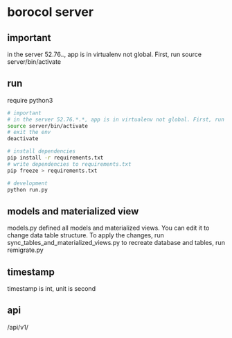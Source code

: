 # borocol server

## important
in the server 52.76.*.*, app is in virtualenv not global. First, run source server/bin/activate


## run
require python3
``` bash
# important
# in the server 52.76.*.*, app is in virtualenv not global. First, run follow cmd to enter switch to the env
source server/bin/activate
# exit the env
deactivate

# install dependencies
pip install -r requirements.txt
# write dependencies to requirements.txt
pip freeze > requirements.txt

# development
python run.py
```
## models and materialized view
models.py defined all models and materialized views. You can edit it to change data table structure. To apply the changes, run sync_tables_and_materialized_views.py
to recreate database and tables, run
remigrate.py

## timestamp
timestamp is int, unit is second

## api
/api/v1/
